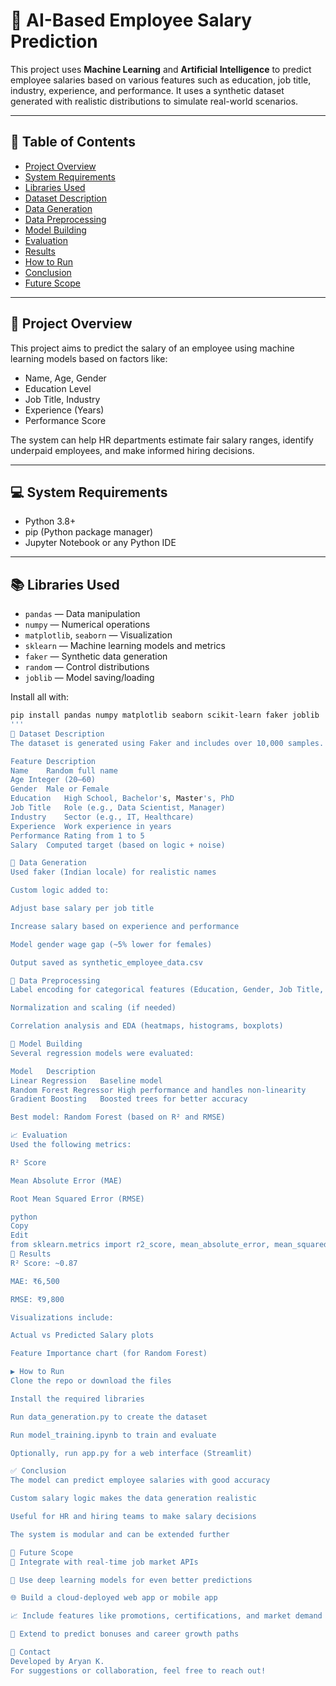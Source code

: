 # 💼 AI-Based Employee Salary Prediction

This project uses **Machine Learning** and **Artificial Intelligence** to predict employee salaries based on various features such as education, job title, industry, experience, and performance. It uses a synthetic dataset generated with realistic distributions to simulate real-world scenarios.

---

## 📁 Table of Contents

- [Project Overview](#-project-overview)
- [System Requirements](#-system-requirements)
- [Libraries Used](#-libraries-used)
- [Dataset Description](#-dataset-description)
- [Data Generation](#-data-generation)
- [Data Preprocessing](#-data-preprocessing)
- [Model Building](#-model-building)
- [Evaluation](#-evaluation)
- [Results](#-results)
- [How to Run](#-how-to-run)
- [Conclusion](#-conclusion)
- [Future Scope](#-future-scope)

---

## 🧠 Project Overview

This project aims to predict the salary of an employee using machine learning models based on factors like:

- Name, Age, Gender
- Education Level
- Job Title, Industry
- Experience (Years)
- Performance Score

The system can help HR departments estimate fair salary ranges, identify underpaid employees, and make informed hiring decisions.

---

## 💻 System Requirements

- Python 3.8+
- pip (Python package manager)
- Jupyter Notebook or any Python IDE

---

## 📚 Libraries Used

- `pandas` — Data manipulation  
- `numpy` — Numerical operations  
- `matplotlib`, `seaborn` — Visualization  
- `sklearn` — Machine learning models and metrics  
- `faker` — Synthetic data generation  
- `random` — Control distributions  
- `joblib` — Model saving/loading

Install all with:
```bash
pip install pandas numpy matplotlib seaborn scikit-learn faker joblib
'''
📂 Dataset Description
The dataset is generated using Faker and includes over 10,000 samples. Each record has:

Feature	Description
Name	Random full name
Age	Integer (20–60)
Gender	Male or Female
Education	High School, Bachelor's, Master's, PhD
Job Title	Role (e.g., Data Scientist, Manager)
Industry	Sector (e.g., IT, Healthcare)
Experience	Work experience in years
Performance	Rating from 1 to 5
Salary	Computed target (based on logic + noise)

🧾 Data Generation
Used faker (Indian locale) for realistic names

Custom logic added to:

Adjust base salary per job title

Increase salary based on experience and performance

Model gender wage gap (~5% lower for females)

Output saved as synthetic_employee_data.csv

🧹 Data Preprocessing
Label encoding for categorical features (Education, Gender, Job Title, Industry)

Normalization and scaling (if needed)

Correlation analysis and EDA (heatmaps, histograms, boxplots)

🧪 Model Building
Several regression models were evaluated:

Model	Description
Linear Regression	Baseline model
Random Forest Regressor	High performance and handles non-linearity
Gradient Boosting	Boosted trees for better accuracy

Best model: Random Forest (based on R² and RMSE)

📈 Evaluation
Used the following metrics:

R² Score

Mean Absolute Error (MAE)

Root Mean Squared Error (RMSE)

python
Copy
Edit
from sklearn.metrics import r2_score, mean_absolute_error, mean_squared_error
🧪 Results
R² Score: ~0.87

MAE: ₹6,500

RMSE: ₹9,800

Visualizations include:

Actual vs Predicted Salary plots

Feature Importance chart (for Random Forest)

▶️ How to Run
Clone the repo or download the files

Install the required libraries

Run data_generation.py to create the dataset

Run model_training.ipynb to train and evaluate

Optionally, run app.py for a web interface (Streamlit)

✅ Conclusion
The model can predict employee salaries with good accuracy

Custom salary logic makes the data generation realistic

Useful for HR and hiring teams to make salary decisions

The system is modular and can be extended further

🔮 Future Scope
🔁 Integrate with real-time job market APIs

🧠 Use deep learning models for even better predictions

🌐 Build a cloud-deployed web app or mobile app

📈 Include features like promotions, certifications, and market demand

🏢 Extend to predict bonuses and career growth paths

📩 Contact
Developed by Aryan K.
For suggestions or collaboration, feel free to reach out!
